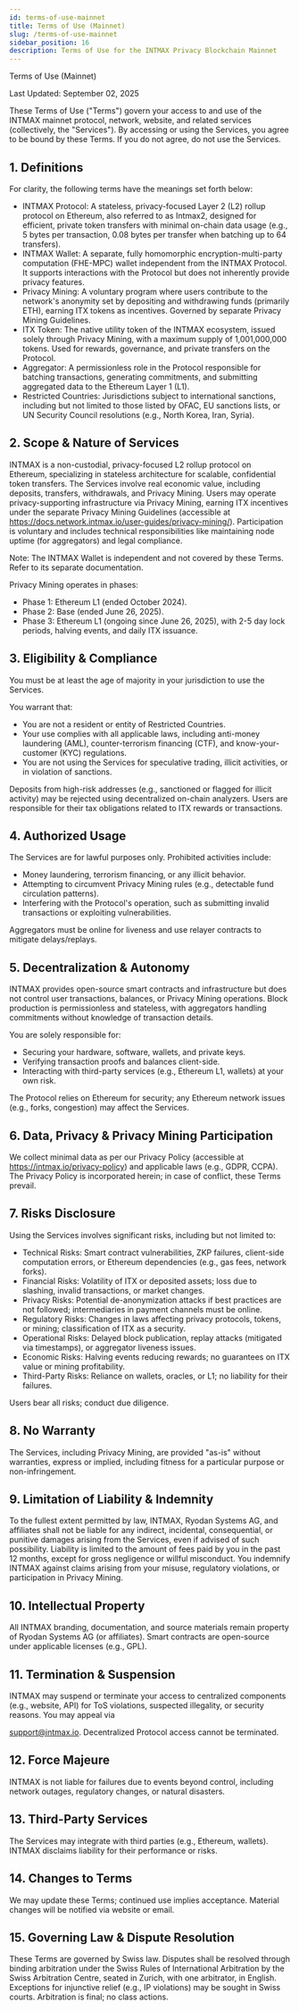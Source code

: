 ```yaml
---
id: terms-of-use-mainnet
title: Terms of Use (Mainnet)
slug: /terms-of-use-mainnet
sidebar_position: 16
description: Terms of Use for the INTMAX Privacy Blockchain Mainnet
---
```


Terms of Use (Mainnet)

Last Updated: September 02, 2025

These Terms of Use ("Terms") govern your access to and use of the INTMAX mainnet protocol, network, website, and related services (collectively, the "Services"). By accessing or using the Services, you agree to be bound by these Terms. If you do not agree, do not use the Services.

## 1. Definitions

For clarity, the following terms have the meanings set forth below:

- INTMAX Protocol: A stateless, privacy-focused Layer 2 (L2) rollup protocol on Ethereum, also referred to as Intmax2, designed for efficient, private token transfers with minimal on-chain data usage (e.g., 5 bytes per transaction, 0.08 bytes per transfer when batching up to 64 transfers).
- INTMAX Wallet: A separate, fully homomorphic encryption-multi-party computation (FHE-MPC) wallet independent from the INTMAX Protocol. It supports interactions with the Protocol but does not inherently provide privacy features.
- Privacy Mining: A voluntary program where users contribute to the network's anonymity set by depositing and withdrawing funds (primarily ETH), earning ITX tokens as incentives. Governed by separate Privacy Mining Guidelines.
- ITX Token: The native utility token of the INTMAX ecosystem, issued solely through Privacy Mining, with a maximum supply of 1,001,000,000 tokens. Used for rewards, governance, and private transfers on the Protocol.
- Aggregator: A permissionless role in the Protocol responsible for batching transactions, generating commitments, and submitting aggregated data to the Ethereum Layer 1 (L1).
- Restricted Countries: Jurisdictions subject to international sanctions, including but not limited to those listed by OFAC, EU sanctions lists, or UN Security Council resolutions (e.g., North Korea, Iran, Syria).

## 2. Scope & Nature of Services

INTMAX is a non-custodial, privacy-focused L2 rollup protocol on Ethereum, specializing in stateless architecture for scalable, confidential token transfers. The Services involve real economic value, including deposits, transfers, withdrawals, and Privacy Mining. Users may operate privacy-supporting infrastructure via Privacy Mining, earning ITX incentives under the separate Privacy Mining Guidelines (accessible at https://docs.network.intmax.io/user-guides/privacy-mining/). Participation is voluntary and includes technical responsibilities like maintaining node uptime (for aggregators) and legal compliance.

Note: The INTMAX Wallet is independent and not covered by these Terms. Refer to its separate documentation.

Privacy Mining operates in phases:

- Phase 1: Ethereum L1 (ended October 2024).
- Phase 2: Base (ended June 26, 2025).
- Phase 3: Ethereum L1 (ongoing since June 26, 2025), with 2-5 day lock periods, halving events, and daily ITX issuance.

## 3. Eligibility & Compliance

You must be at least the age of majority in your jurisdiction to use the Services.

You warrant that:

- You are not a resident or entity of Restricted Countries.
- Your use complies with all applicable laws, including anti-money laundering (AML), counter-terrorism financing (CTF), and know-your-customer (KYC) regulations.
- You are not using the Services for speculative trading, illicit activities, or in violation of sanctions.

Deposits from high-risk addresses (e.g., sanctioned or flagged for illicit activity) may be rejected using decentralized on-chain analyzers. Users are responsible for their tax obligations related to ITX rewards or transactions.

## 4. Authorized Usage

The Services are for lawful purposes only. Prohibited activities include:

- Money laundering, terrorism financing, or any illicit behavior.
- Attempting to circumvent Privacy Mining rules (e.g., detectable fund circulation patterns).
- Interfering with the Protocol's operation, such as submitting invalid transactions or exploiting vulnerabilities.

Aggregators must be online for liveness and use relayer contracts to mitigate delays/replays.

## 5. Decentralization & Autonomy

INTMAX provides open-source smart contracts and infrastructure but does not control user transactions, balances, or Privacy Mining operations. Block production is permissionless and stateless, with aggregators handling commitments without knowledge of transaction details.

You are solely responsible for:

- Securing your hardware, software, wallets, and private keys.
- Verifying transaction proofs and balances client-side.
- Interacting with third-party services (e.g., Ethereum L1, wallets) at your own risk.

The Protocol relies on Ethereum for security; any Ethereum network issues (e.g., forks, congestion) may affect the Services.

## 6. Data, Privacy & Privacy Mining Participation

We collect minimal data as per our Privacy Policy (accessible at https://intmax.io/privacy-policy) and applicable laws (e.g., GDPR, CCPA). The Privacy Policy is incorporated herein; in case of conflict, these Terms prevail.

## 7. Risks Disclosure

Using the Services involves significant risks, including but not limited to:

- Technical Risks: Smart contract vulnerabilities, ZKP failures, client-side computation errors, or Ethereum dependencies (e.g., gas fees, network forks).
- Financial Risks: Volatility of ITX or deposited assets; loss due to slashing, invalid transactions, or market changes.
- Privacy Risks: Potential de-anonymization attacks if best practices are not followed; intermediaries in payment channels must be online.
- Regulatory Risks: Changes in laws affecting privacy protocols, tokens, or mining; classification of ITX as a security.
- Operational Risks: Delayed block publication, replay attacks (mitigated via timestamps), or aggregator liveness issues.
- Economic Risks: Halving events reducing rewards; no guarantees on ITX value or mining profitability.
- Third-Party Risks: Reliance on wallets, oracles, or L1; no liability for their failures.

Users bear all risks; conduct due diligence.

## 8. No Warranty

The Services, including Privacy Mining, are provided "as-is" without warranties, express or implied, including fitness for a particular purpose or non-infringement.

## 9. Limitation of Liability & Indemnity

To the fullest extent permitted by law, INTMAX, Ryodan Systems AG, and affiliates shall not be liable for any indirect, incidental, consequential, or punitive damages arising from the Services, even if advised of such possibility. Liability is limited to the amount of fees paid by you in the past 12 months, except for gross negligence or willful misconduct. You indemnify INTMAX against claims arising from your misuse, regulatory violations, or participation in Privacy Mining.

## 10. Intellectual Property

All INTMAX branding, documentation, and source materials remain property of Ryodan Systems AG (or affiliates). Smart contracts are open-source under applicable licenses (e.g., GPL).

## 11. Termination & Suspension

INTMAX may suspend or terminate your access to centralized components (e.g., website, API) for ToS violations, suspected illegality, or security reasons. You may appeal via

support@intmax.io. Decentralized Protocol access cannot be terminated.

## 12. Force Majeure

INTMAX is not liable for failures due to events beyond control, including network outages, regulatory changes, or natural disasters.

## 13. Third-Party Services

The Services may integrate with third parties (e.g., Ethereum, wallets). INTMAX disclaims liability for their performance or risks.

## 14. Changes to Terms

We may update these Terms; continued use implies acceptance. Material changes will be notified via website or email.

## 15. Governing Law & Dispute Resolution

These Terms are governed by Swiss law. Disputes shall be resolved through binding arbitration under the Swiss Rules of International Arbitration by the Swiss Arbitration Centre, seated in Zurich, with one arbitrator, in English. Exceptions for injunctive relief (e.g., IP violations) may be sought in Swiss courts. Arbitration is final; no class actions.
